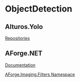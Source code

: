 # ObjectDetection

## Alturos.Yolo

[Repositories](https://github.com/AlturosDestinations/Alturos.Yolo)

## AForge.NET

[Documentation](http://www.aforgenet.com/framework/docs/)

[AForge.Imaging.Filters Namespace](http://www.aforgenet.com/framework/docs/html/cdf93487-0659-e371-fed9-3b216efb6954.htm)
